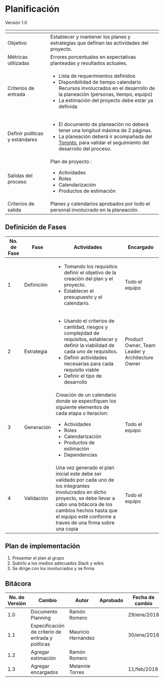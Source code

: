 # Planificación
Versión 1.0


[]() | []()  
--|--
Objetivo| Establecer y mantener los planes y estrategias que definan las actividades del proyecto.
Métricas utilizadas | Errores porcentuales en expectativas planteadas y resultados actuales.
Criterios de entrada | <ul><li>Lista de requerimientos definidos</li><li>Disponibilidad de tiempo calendario</li>Recursos involucrados en el desarrollo de la planeación (personas, tiempo, equipo)</li><li>La estimación del proyecto debe estar ya definida</li></ul>
Definir políticas y estándares |<ul><li>El documento de planeación no deberá tener una longitud máxima de 2 páginas.</li><li>La planeación deberá ir acompañada del [Toronto](https://docs.google.com/document/d/1X5K242EaCvONCwC4O1vffpqNA-S9zsQNQvfWiGdOhOw/edit), para validar el seguimiento del desarrollo del proceso.</li></ul>
Salidas del proceso | Plan de proyecto :<ul><li>Actividades</li><li>Roles</li><li>Calendarización</li><li>Productos de estimación</li></ul>
Criterios de salida | Planes y calendarios aprobados por todo el personal involucrado en la planeación.


## Definición de Fases
No. de Fase | Fase | Actividades | Encargado
------------|------|-------------|-----------
1 | Definición |<ul><li>Tomando los requisitos definir el objetivo de la creación del plan y el proyecto.</li><li>Establecer el presupuesto y el calendario.</li></ul>| Todo el equipo
2 | Estrategia |<ul><li>Usando el criterios de cantidad, riesgos  y complejidad de requisitos, establecer y definir la viabilidad de cada uno de requisitos.</li><li>Definir actividades necesarias para cada requisito viable</li><li>Definir el tipo de desarrollo </li></ul>| Product Owner, Team Leader y Architecture Owner
3 | Generación |Creación de un calendario donde se especifiquen los siguiente elementos de cada etapa o iteracion: <ul><li>Actividades</li><li>Roles</li><li>Calendarización</li><li>Productos de estimación</li><li>Dependencias</li></ul> | Todo el equipo
4 | Validación | Una vez generado el plan inicial este debe ser validado por cada uno de los integrantes involucrados en dicho proyecto, se debe llevar a cabo una bitácora de los cambios hechos hasta que el equipo esté conforme a traves de una firma sobre una copia | Todo el equipo

## Plan de implementación

1. Presentar el plan al grupo
2. Subirlo a los medios adecuados Slack y wikis
3. Se dirige con los involucrados y se firma


## Bitácora


No. de Versión | Cambio | Autor | Aprobado | Fecha de cambio
---------------|--------|-------|----------|----------------
1.0 | Documento Planning | Ramón Romero | | 29/ene/2018
1.1 | Especificación de criterio de entrada y políticas | Mauricio Hernández | | 30/ene/2018
1.2 | Agregar estimación | Ramón Romero | |
1.3 | Agregar encargados | Melannie Torres | | 11/feb/2018
